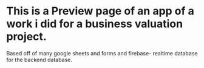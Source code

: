 # This is a Preview page of an app of a work i did for a business valuation project.
Based off of many google sheets and forms and firebase- realtime database for the backend database.




